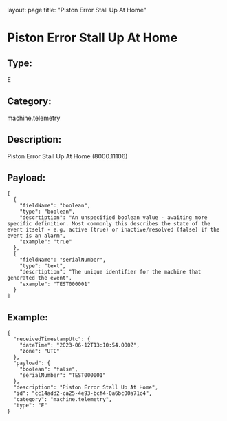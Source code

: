 layout: page
title: "Piston Error Stall Up At Home"

# Piston Error Stall Up At Home

## Type:

E

## Category:

machine.telemetry

## Description: 

Piston Error Stall Up At Home (8000.11106)

## Payload:

```
[
  {
    "fieldName": "boolean",
    "type": "boolean",
    "descrtiption": "An unspecified boolean value - awaiting more specific definition. Most commonly this describes the state of the event itself - e.g. active (true) or inactive/resolved (false) if the event is an alarm",
    "example": "true"
  },
  {
    "fieldName": "serialNumber",
    "type": "text",
    "descrtiption": "The unique identifier for the machine that generated the event",
    "example": "TEST000001"
  }
]
```

## Example:

```
{
  "receivedTimestampUtc": {
    "dateTime": "2023-06-12T13:10:54.000Z",
    "zone": "UTC"
  },
  "payload": {
    "boolean": "false",
    "serialNumber": "TEST000001"
  },
  "description": "Piston Error Stall Up At Home",
  "id": "cc14add2-ca25-4e93-bcf4-0a6bc00a71c4",
  "category": "machine.telemetry",
  "type": "E"
}
```
